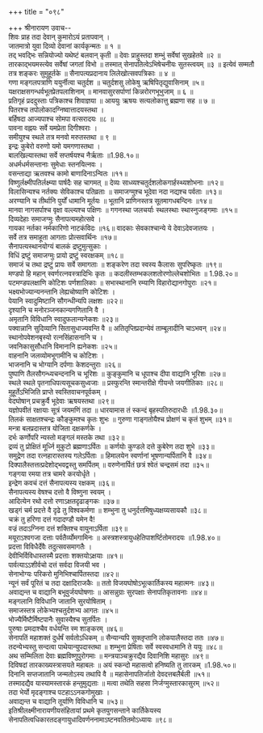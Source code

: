 +++
title = "०९८"

+++
श्रीनारायण उवाच--  
शिवः प्राह तदा देवान् कुमारोऽयं प्रतापवान् ।  
जातमात्रो युवा दिव्यो देवानां कार्यकृन्मतः ॥ १ ॥  
तद् भवद्भिः सन्नियोज्यो यथेष्टं बलवान् कृती ॥
देवाः प्राहुस्तदा शम्भुं सर्वेषां सुखहेतवे ॥२ ॥
तारकाद्भयमस्त्येव सर्वेषां जगतां विभो ॥
तस्मात् सेनापतित्वेऽभिषेचनीयः सुतस्त्वयम् ॥३ ॥
इत्येवं सम्मतौ तत्र शङ्करः सुमुहूर्तके ॥
सैनापत्यप्रदानाय लिलेखोत्सवपत्रिकाः ॥ ४ ॥  
गणा मङ्गलपत्राणि ययुर्नीत्वा चतुर्दश ॥
चतुर्दशसु लोकेषु ऋषिपितृद्युवासिनाम् ॥५॥
यक्षराक्षसगन्धर्वभूतप्रेतपलाशिनाम् ॥
मानवासुरसर्पाणां किन्नरोरगभूभुजाम् ॥ ६ ॥  
प्रतिगृहं प्रददुस्ताः पत्रिकाश्च शिवाज्ञया ॥
आययुः ऋषयः सत्यलोकात्तु ब्रह्मणा सह ॥ ७ ॥  
पितरश्च तपोलोकादग्निष्वात्तादयस्तथा ।  
बर्हिषदा आज्यपाश्च सोमपा वत्सरादयः ॥८ ॥  
पावना वह्नयः सर्वे यमप्रेता दिगीश्वराः ।  
समीयुश्च स्थले तत्र मनवो मरुतस्तथा ॥ ९ ॥  
इन्द्रः कुबेरो वरुणो यमो यमगणास्तथा ।  
बालखिल्यास्तथा सर्वे सप्तर्षयश्च नैर्ऋताः ॥1.98.१०॥  
अधर्मधर्मसन्तानाः सुमेधाः स्तनयित्नवः ।  
वसन्ताद्या ऋतवश्च कामो बाणादिनाऽन्वितः ॥११॥  
विष्णुर्लक्ष्मीपतिर्लक्ष्म्या पार्षदैः सह चागमत् ॥
देव्यः साध्व्यश्चतुर्दशलोकगार्हस्थ्यशोभनाः ॥१२॥  
विलासिन्यश्च नर्तक्यः सेविकाश्च पतिव्रताः ॥
समाजग्मुश्च भूदेवा नदा नद्यश्च पर्वताः ॥१३॥  
अरण्यानि च तीर्थानि पुर्यों धामानि मूर्तयः ॥
भूतानि प्राणिनस्तत्र सूतमागधबन्दिनः ॥१४॥  
मानवा नागसर्पाश्च वृक्षा वल्ल्यश्च पक्षिणः ॥
गगनस्था जलचर्याः स्थलस्थाः स्थास्नुजङ्गमाः ॥१५॥  
दिव्यदेहाः समाजग्मुः सैनापत्यमहोत्सवे ।  
गायका नर्तका नर्मकारिणो नाटकंविदः ॥१६॥
वादकाः सेवकाश्चान्ये ये देवाऽदेवजातयः ।  
सर्वे तत्र समाहूता आगताः प्रोत्सवार्थिनः ॥१७॥  
सैनापत्यस्थानयोग्यं बालकं द्रष्टुमुत्सुकाः ।  
विधिं द्रष्टुं समाजग्मुः प्रायो द्रष्टुं स्वरक्षकम् ॥१८॥  
समाजं च तथा द्रष्टुं प्रायः सर्वे समागताः ॥
शङ्करेण तदा स्वस्य कैलासः सुपरिष्कृतः ॥१९॥  
मण्डपो हि महान् स्वर्णरत्नवस्त्रादिभिः कृतः ॥
कदलीस्तम्भकलशतोरणोल्लेचशोभितः ॥ 1.98.२०॥  
पटमण्डपलक्षाणि कोटिशः पर्णशालिकाः ॥
सभास्थानानि रम्याणि विहारोद्यानगोपुराः ॥२१॥  
भक्ष्यभोज्यान्यनन्तानि लेह्यचोष्याणि कोटिशः ।  
पेयानि स्वादुमिष्टानि सौगन्धीन्यपि लक्षशः ॥२२॥  
दृश्यानि च मनोरञ्जनकान्यगणितानि वै ।  
अमृतानि विविधानि स्वादुफलान्यनेकशः ॥२३॥  
पक्वान्नानि सुदिव्यानि सितासुधाज्यवन्ति वै ॥
अतितृप्तिप्रदान्येवं ताम्बूलादीनि चाऽभवन् ॥२४॥  
स्थानोपवेशनबृस्यो रत्नसिंहासनानि च ।  
जवनिकासुसौधानि विमानानि ह्यनेकशः ॥२५॥  
वाहनानि जलव्योमभूगामीनि च कोटिशः ।  
भाजनानि च भोग्यानि दर्पणाः केशदन्तुराः ॥२६॥  
पुष्पाणि तैलसौगन्ध्यचन्दनानि च भूरिशः ॥
कुङ्कुमानि च धूपाश्च दीपा वाद्यानि भूरिशः ॥२७॥  
स्थले स्थले पृतनाधिपत्यसूचकसुध्वजाः ॥
प्रस्फुरन्ति स्मान्तरीक्षे गीयन्ते जयगीतिकाः ॥२८॥  
मुहूर्तेऽभिजिति प्राप्ते स्वस्तिवाचनपूर्वकम् ।  
वेदघोषान् प्रचक्रुर्वै भूदेवाः ऋषयस्तथा ॥२९॥  
यज्ञोपवीतं रक्षायाः सूत्रं जयमणिं तदा ॥
धारयामास तं स्कन्दं बृहस्पतिरुदारधीः ॥1.98.३०॥  
तिलकं साक्षतश्चन्द्रः कौङ्कुमश्च कृतः शुभः ॥
गुरुणा गाङ्गतोयैश्च प्रोक्षणं च कृतं शुभम् ॥३१॥  
मन्त्रा बलप्रदास्तत्र योजिता दक्षकर्णके ।  
दर्भः कर्णोपरि न्यस्तो मङ्गलं मस्तके तथा ॥३२॥  
द्रव्यं तु प्रोक्षितं मूर्ध्नि मुकुटो ब्रह्मणाऽर्पितः ॥
कर्णयोः कुण्डले दत्ते कुबेरेण तदा शुभे ॥३३॥  
समुद्रेण तदा रत्नहारास्तस्य गलेऽर्पिताः ॥
हिमालयेन स्वर्णानां भूषणान्यर्पितानि वै ॥३४॥  
दिक्पालैस्तत्तत्प्रदेशोद्भवद्वस्तु समर्पितम् ॥
वरुणेनार्पितं छत्रं श्वेतं चन्द्रसमं तदा ॥३५॥  
गङ्गया रमया तत्र चामरे करयोर्धृते ।  
इन्द्रेण कवचं दत्तं सैनापत्यस्य रक्षकम् ॥३६॥  
सैनापत्यस्य वेषश्च दत्तो वै विष्णुना स्वयम् ।  
आदित्येन रथो दत्तो रणाऽक्षतदृढाङ्गकः ॥३७॥  
खड्गं चर्म प्रदत्ते वै दृढे तु विश्वकर्मणा ॥
शम्भुना तु धनुर्दत्तमिषुध्यक्षय्यसायकौ ॥३८॥  
चक्रं तु हरिणा दत्तं गदादण्डौ यमेन वै!  
वज्रं तदाऽग्निना दत्तं शक्तिश्च वायुनाऽर्पिता ॥३९॥  
मयूराऽश्वगजा दत्ताः पर्वतैर्व्योमगामिनः ॥
अस्त्रशस्त्रायुधहेतिपाशर्ष्टितोमरादयः ॥1.98.४०॥  
प्रदत्ता विविधैर्देवैः तदुत्सवसमागतैः ।  
देवीभिर्विविधास्तस्मै प्रदत्ताः शक्तयोऽक्षयाः ॥४१॥  
पार्वत्याऽऽशीर्वचो दत्तं सर्वदा विजयी भव ।  
सेनाभोग्यः परिकरो मुनिभिश्चार्पितस्तदा ॥४२॥  
न्यूनं सर्वं पूरितं च तदा दक्षादिराजकैः ॥
ततो विजयघोषोऽभूत्कार्तिकस्य महात्मनः ॥४३॥  
अवाद्यन्त च वाद्यानि बभूवुर्जयघोषणाः ॥
आसन्नुग्राः सुरपक्षाः सेनापतिकृतावनाः ॥४४॥  
मङ्गलानि विविधानि जातानि सुरयोषिताम् ।  
समाजस्तत्र लोकेभ्यश्चतुर्दशभ्य आगतः ॥४५॥  
भोज्यैर्मिष्टैर्मिष्टपानैः सुवास्यैश्च सुतर्पितः ।  
पुरुषाः प्रमदाश्चैव वर्धयन्ति स्म शाङ्करम् ॥४६॥  
सेनापतिं महाशक्तं दुर्धर्षं सर्वतोऽधिकम् ॥
सैन्यान्यपि सुक्लृप्तानि लोकपालैस्तदा ततः ॥४७॥  
तदन्येभ्यस्तु सन्दत्वा पाथेयान्युपदास्तथा ॥
शम्भुना प्रेषिताः सर्वे स्वस्वधामानि ते ययुः ॥४८॥  
अथ सम्मिलिता देवाः ब्रह्मविष्णुपुरोगमाः ॥
मन्त्रयाञ्चक्रुरद्यैव दिवानिशि महासुरः ॥४९॥  
दिविषदां तारकाख्यस्त्रासयते महाबलः ॥
अयं स्कन्दो महासत्वो हनिष्यति तु तारकम् ॥1.98.५०॥  
दिनानि सप्तजातानि जन्मतोऽस्य तथापि वै ॥
महासेनापतिर्जातो देवदत्तबलैर्बली ॥५१॥  
तस्मादद्यैव यास्यामस्तारकं हन्तुमुद्यताः ॥
मत्वा तथेति सहसा निर्जग्मुस्तारकासुरम् ॥५२॥  
तदा भेर्यो मृदङ्गाश्च पटहाऽऽनकगोमुखाः ।  
अवाद्यन्त च वाद्यानि तूर्याणि विविधानि च ॥५३॥  
इतिश्रीलक्ष्मीनारायणीयसंहितायां प्रथमे कृतयुगसन्ताने कार्तिकेयस्य सेनापतित्वधिकारतदङ्गायुधादिवर्णननामाऽष्टनवतितमोऽध्यायः ॥९८॥  
    
